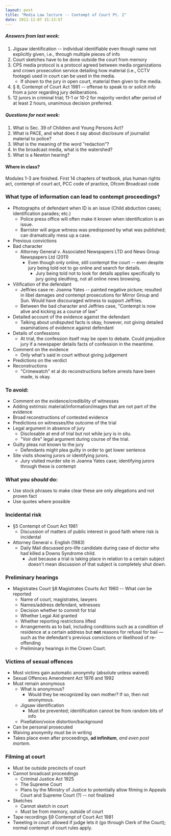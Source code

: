 ```yaml
---
layout: post
title: "Media Law lecture -- Contempt of Court Pt. 2"
date: 2011-11-07 15:13:57
---
```


##### Answers from last week:
1. Jigsaw identification -- individual identifiable even though name not explicitly given, i.e., through multiple pieces of info
2. Court sketches have to be done outside the court from memory
3. CPS media protocol is a protocol agreed between media organizations and crown prosecution service detailing how material (i.e., CCTV footage) used in court can be used in the media.
    + If shown to the jury in open court, material then given to the media.
4. § 8, Contempt of Court Act 1981 -- offense to speak to or solicit info from a juror regarding jury deliberations.
5. 12 jurors in criminal trial; 11-1 or 10-2 for majority verdict after period of at least 2 hours, unanimous decision preferred. 

##### Questions for next week:

1. What is Sec. 39 of Children and Young Persons Act?
2. What is PACE, and what does it say about disclosure of journalist material to police?
3. What is the meaning of the word "redaction"?
4. In the broadcast media, what is the watershed?
5. What is a Newton hearing?

#### Where in class?
Modules 1-3 are finished. First 14 chapters of textbook, plus human rights act, contempt of court act, PCC code of practice, Ofcom Broadcast code

### What type of information can lead to contempt proceedings?
+ Photographs of defendant when ID is an issue (Child abduction cases; identification parades; etc.)
    + Police press office will often make it known when identification is an issue.
    + Barrister will argue witness was predisposed by what was published; can dramatically mess up a case.
+ Previous convictions
+ Bad character
    + Attorney General v. Associated Newspapers LTD and News Group Newspapers Ltd (2011)
        + Even though only online, still contempt the court -- even despite jury being told not to go online and search for details.
            + Jury being told not to look for details applies specifically to jury going sleuthing, not all online news browsing.
+ Vilification of the defendant
    + Jeffries case re: Joanna Yates -- painted negative picture; resulted in libel damages *and* contempt prosecutions for Mirror Group and Sun. Would have discouraged witness to support Jeffries.
    + Between the bad character and Jeffries case, "Contempt is now alive and kicking as a course of law"
+ Detailed account of the evidence against the defendant
    + Talking about undisputed facts is okay, however, not giving detailed examinations of evidence against defendant
+ Details of confessions
    + At trial, the confession itself may be open to debate. Could prejudice jury if a newspaper details facts of confession in the meantime.
+ Comment on the evidence
    + Only what's said in court without giving judgement
+ Predictions on the verdict
+ Reconstructions
    + "Crimewatch" et al do reconstructions before arrests have been made, is okay.

### To avoid:
+ Comment on the evidence/credibility of witnesses
+ Adding extrinsic material/information/images that are not part of the evidence
+ Broad reconstructions of contested evidence
+ Predictions on witnesses/the outcome of the trial
+ Legal argument in absence of jury
     + Disclosable at end of trial but not while jury is in situ.
     + "Voir dire" legal argument during course of the trial.
+ Guilty pleas not known to the jury
    + Defendants might plea guilty in order to get lower sentence
+ Site visits showing jurors or identifying jurors.
    + Jury visited murder site in Joanna Yates case; identifying jurors through these is contempt

### What you *should* do:
+ Use stock phrases to make clear these are only allegations and not proven fact
+ Use quotes where possible

### Incidental risk
+ §5 Contempt of Court Act 1981
    + Discussion of matters of public interest in good faith where risk is incidental
+ Attorney General v. English (1983)
    + Daily Mail discussed pro-life candidate during case of doctor who had killed a Downs Syndrome child.
        + Just because a trial is taking place in relation to a certain subject doesn't mean discussion of that subject is completely shut down.

### Preliminary hearings
+ Magistrates Court §8 Magistrates Courts Act 1980 -- What *can* be reported
    + Name of court, magistrates, lawyers
    + Names/address defendant, witnesses
    + Decision whether to commit for trial
    + Whether Legal Aid granted
    + Whether reporting restrictions lifted
    + Arrangements as to bail, including conditions such as a condition of residence at a certain address but **not** reasons for refusal for bail — such as the defendant's previous convictions or likelihood of re-offending
    + Preliminary hearings in the Crown Court.

### Victims of sexual offences
+ Most victims gain automatic anonymity (absolute unless waived)
+ Sexual Offences Amendment Act 1976 and 1992
+ Must remain anonymous
    + What is anonymous?
        + Would they be recognized by own mother? If so, then not anonymous.
    + Jigsaw identification
        + Must be prevented; identification cannot be from random bits of info
    + Pixellation/voice distortion/background
+ Can be personal prosecuted
+ Waiving anonymity must be in writing
+ Takes place even after proceedings, **ad infinitum**, *and even post mortem.*

### Filming at court
+ Must be outside precincts of court
+ Cannot broadcast proceedings
    + Criminal Justice Act 1925
    + The Supreme Court
    + Plans by the Ministry of Justice to potentially allow filming in Appeals Court and Supreme Court (?) -- not finalized
+ Sketches
    + Cannot sketch in court
    + Must be from memory, outside of court
+ Tape recordings §9 Contempt of Court Act 1981
+ Tweeting in court: allowed if judge lets it (go through Clerk of the Court); normal contempt of court rules apply.
